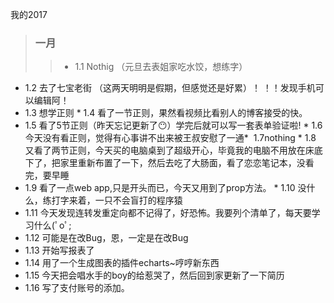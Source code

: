  我的2017

> ### 一月
>> * 1.1 Nothig （元旦去表姐家吃水饺，想练字）
* 1.2 去了七宝老街 （这两天明明是假期，但感觉还是好累）！ ！！发现手机可以编辑阿！
* 1.3 想学正则
* 1.4 看了一节正则，果然看视频比看别人的博客接受的快。
* 1.5 看了5节正则（昨天忘记更新了:no_mouth:）学完后就可以写一套表单验证啦!
* 1.6 今天没有看正则，觉得有心事讲不出来被王叔安慰了一通*   1.7nothing
* 1.8 又看了两节正则，今天买的电脑桌到了超级开心，毕竟我的电脑不用放在床底下了，把家里重新布置了一下，然后去吃了大肠面，看了恋恋笔记本，没看完，要早睡
* 1.9 看了一点web app,只是开头而已，今天又用到了prop方法。
* 1.10 没什么，练打字来着，一只不会盲打的程序猿 
* 1.11 今天发现连转发重定向都不记得了，好恐怖。我要列个清单了，每天要学习什么(ﾟoﾟ;
* 1.12 可能是在改Bug，恩，一定是在改Bug
* 1.13 开始写报表了
* 1.14 用了一个生成图表的插件echarts~哼哼新东西
* 1.15 今天把会唱水手的boy的给惹哭了，然后回到家更新了一下简历
* 1.16 写了支付账号的添加。
